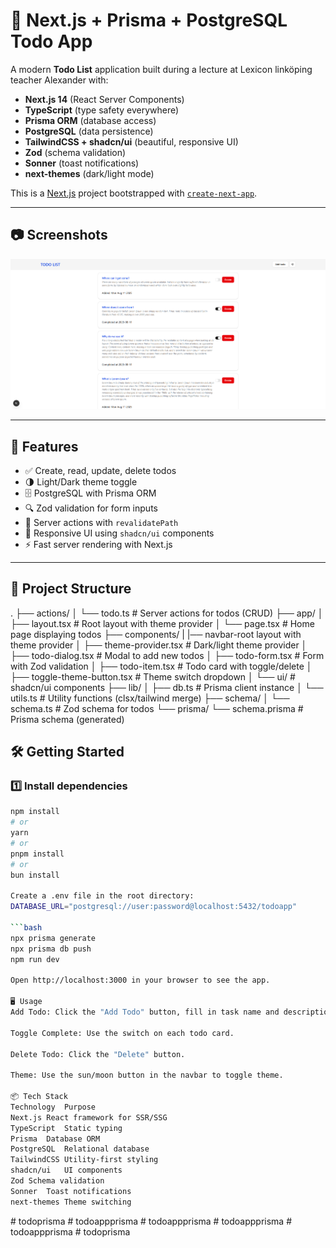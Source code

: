 # 📝 Next.js + Prisma + PostgreSQL Todo App

A modern **Todo List** application built during a lecture at Lexicon linköping teacher Alexander with:

- **Next.js 14** (React Server Components)
- **TypeScript** (type safety everywhere)
- **Prisma ORM** (database access)
- **PostgreSQL** (data persistence)
- **TailwindCSS + shadcn/ui** (beautiful, responsive UI)
- **Zod** (schema validation)
- **Sonner** (toast notifications)
- **next-themes** (dark/light mode)

This is a [Next.js](https://nextjs.org) project bootstrapped with [`create-next-app`](https://nextjs.org/docs/app/api-reference/cli/create-next-app).

---

## 📷 Screenshots

![ScreenshotTodo](screenshot.png)

---

## 🚀 Features

- ✅ Create, read, update, delete todos
- 🌗 Light/Dark theme toggle
- 🗄 PostgreSQL with Prisma ORM
- 🔍 Zod validation for form inputs
- 🔄 Server actions with `revalidatePath`
- 🎨 Responsive UI using `shadcn/ui` components
- ⚡ Fast server rendering with Next.js

---

## 📂 Project Structure

.
├── actions/
│ └── todo.ts # Server actions for todos (CRUD)
├── app/
│ ├── layout.tsx # Root layout with theme provider
│ └── page.tsx # Home page displaying todos
├── components/
| |── navbar-root layout with theme provider
│ ├── theme-provider.tsx # Dark/light theme provider
│ ├── todo-dialog.tsx # Modal to add new todos
│ ├── todo-form.tsx # Form with Zod validation
│ ├── todo-item.tsx # Todo card with toggle/delete
│ ├── toggle-theme-button.tsx # Theme switch dropdown
│ └── ui/ # shadcn/ui components
├── lib/
│ ├── db.ts # Prisma client instance
│ └── utils.ts # Utility functions (clsx/tailwind merge)
├── schema/
│ └── schema.ts # Zod schema for todos
└── prisma/
└── schema.prisma # Prisma schema (generated)

## 🛠️ Getting Started

### 1️⃣ Install dependencies

````bash
npm install
# or
yarn
# or
pnpm install
# or
bun install

Create a .env file in the root directory:
DATABASE_URL="postgresql://user:password@localhost:5432/todoapp"

```bash
npx prisma generate
npx prisma db push
npm run dev

Open http://localhost:3000 in your browser to see the app.

🖥️ Usage
Add Todo: Click the "Add Todo" button, fill in task name and description.

Toggle Complete: Use the switch on each todo card.

Delete Todo: Click the "Delete" button.

Theme: Use the sun/moon button in the navbar to toggle theme.

📦 Tech Stack
Technology	Purpose
Next.js	React framework for SSR/SSG
TypeScript	Static typing
Prisma	Database ORM
PostgreSQL	Relational database
TailwindCSS	Utility-first styling
shadcn/ui	UI components
Zod	Schema validation
Sonner	Toast notifications
next-themes	Theme switching
````

#   t o d o p r i s m a 
 
 
#   t o d o a p p p r i s m a 
 
 #   t o d o a p p p r i s m a 
 
 #   t o d o a p p p r i s m a 
 
 #   t o d o a p p p r i s m a 
 
 #   t o d o p r i s m a 
 
 